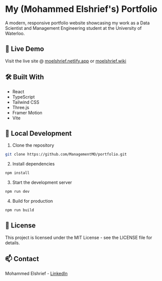 # My (Mohammed Elshrief's) Portfolio

A modern, responsive portfolio website showcasing my work as a Data Scientist and Management Engineering student at the University of Waterloo.

## 🚀 Live Demo

Visit the live site @ [moelshrief.netlify.app](https://moelshrief.netlify.app) or [moelshrief.wiki](https://moelshrief.wiki)

## 🛠️ Built With

- React
- TypeScript
- Tailwind CSS
- Three.js
- Framer Motion
- Vite

## 🔧 Local Development

1. Clone the repository
```bash
git clone https://github.com/ManagementMO/portfolio.git
```

2. Install dependencies
```bash
npm install
```

3. Start the development server
```bash
npm run dev
```

4. Build for production
```bash
npm run build
```

## 📝 License

This project is licensed under the MIT License - see the LICENSE file for details.

## 📫 Contact

Mohammed Elshrief - [LinkedIn](https://www.linkedin.com/in/mohammedelshrief/)

